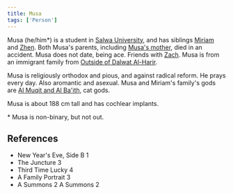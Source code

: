 ```yaml
---
title: Musa
tags: ['Person']
---
```

Musa (he/him*) is a student in [Salwa University](wiki/salwa-university.md), and has siblings [Miriam](wiki/miriam.md) and [Zhen](wiki/zhen.md). Both Musa's parents, including [Musa's mother](wiki/musas-mother.md), died in an accident. Musa does not date, being ace. Friends with [Zach](wiki/zach.md). Musa is from an immigrant family from [Outside of Dalwat Al-Harir](wiki/Outside%20of%20Dalwat%20al-harir.md).

Musa is religiously orthodox and pious, and against radical reform. He prays every day. Also aromantic and asexual. Musa and Miriam's family's gods are [Al Muqit and Al Ba'ith](wiki/al-muqit-and-al-baith.md), cat gods.

Musa is about 188 cm tall and has cochlear implants.

\* Musa is non-binary, but not out.

## References
- New Year's Eve, Side B 1
- The Juncture 3
- Third Time Lucky 4
- A Family Portrait 3
- A Summons 2
A Summons 2
